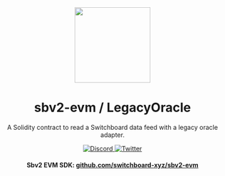 <div align="center">
  <a href="#">
    <img height="170" src="https://github.com/switchboard-xyz/sbv2-core/raw/main/website/static/img/icons/switchboard/avatar.svg" />
  </a>

  <h1>sbv2-evm / LegacyOracle</h1>

  <p>A Solidity contract to read a Switchboard data feed with a legacy oracle adapter.</p>

  <p>
    <a href="https://discord.gg/switchboardxyz">
      <img alt="Discord" src="https://img.shields.io/discord/841525135311634443?color=blueviolet&logo=discord&logoColor=white">
    </a>
    <a href="https://twitter.com/switchboardxyz">
      <img alt="Twitter" src="https://img.shields.io/twitter/follow/switchboardxyz?label=Follow+Switchboard" />
    </a>
  </p>

  <h4>
    <strong>Sbv2 EVM SDK: </strong><a href="https://github.com/switchboard-xyz/sbv2-evm">github.com/switchboard-xyz/sbv2-evm</a>
  </h4>
</div>
